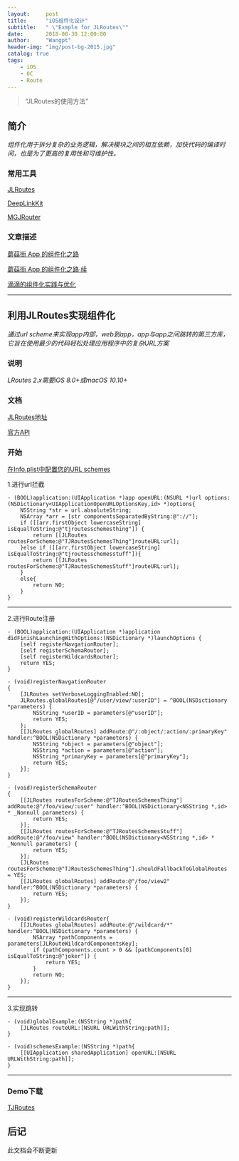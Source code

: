 ```yaml
---
layout:     post
title:      "iOS组件化设计"
subtitle:   " \"Exmple for JLRoutes\""
date:       2018-08-30 12:00:00
author:     "Wangpt"
header-img: "img/post-bg-2015.jpg"
catalog: true
tags:
    - iOS
    - OC   
    - Route
---
```


> “JLRoutes的使用方法”


## 简介
*组件化用于拆分复杂的业务逻辑，解决模块之间的相互依赖，加快代码的编译时间，也是为了更高的复用性和可维护性。*

### 常用工具
[JLRoutes](https://github.com/joeldev/JLRoutes)

[DeepLinkKit](https://github.com/button/DeepLinkKit)

[MGJRouter](https://github.com/meili/MGJRouter)

### 文章描述
[蘑菇街 App 的组件化之路](https://www.jianshu.com/p/cdf94a963c27)

[蘑菇街 App 的组件化之路·续](https://blog.csdn.net/daiyelang/article/details/51648004)

[滴滴的组件化实践与优化](http://www.infoq.com/cn/articles/xiaojukeji-component-practice-and-optimization)

---

## 利用JLRoutes实现组件化
*通过url scheme来实现app内部，web到app，app与app之间跳转的第三方库，它旨在使用最少的代码轻松处理应用程序中的复杂URL方案*

### 说明
*LRoutes 2.x需要iOS 8.0+或macOS 10.10+*
### 文档
[JLRoutes地址](https://github.com/joeldev/JLRoutes)

[官方API](http://cocoadocs.org/docsets/JLRoutes/2.0.5/)
### 开始
[在Info.plist中配置您的URL schemes](https://developer.apple.com/library/archive/documentation/iPhone/Conceptual/iPhoneOSProgrammingGuide/Inter-AppCommunication/Inter-AppCommunication.html#//apple_ref/doc/uid/TP40007072-CH6-SW2)

1.进行url拦截

``` objc
- (BOOL)application:(UIApplication *)app openURL:(NSURL *)url options:(NSDictionary<UIApplicationOpenURLOptionsKey,id> *)options{
    NSString *str = url.absoluteString;
    NSArray *arr = [str componentsSeparatedByString:@"://"];
    if ([[arr.firstObject lowercaseString] isEqualToString:@"tjroutesschemesthing"]) {
        return [[JLRoutes routesForScheme:@"TJRoutesSchemesThing"]routeURL:url];
    }else if ([[arr.firstObject lowercaseString] isEqualToString:@"tjroutesschemesstuff"]){
        return [[JLRoutes routesForScheme:@"TJRoutesSchemesStuff"]routeURL:url];
    }
    else{
        return NO;
    }
}

```
---
2.进行Route注册

``` objc
- (BOOL)application:(UIApplication *)application didFinishLaunchingWithOptions:(NSDictionary *)launchOptions {
    [self registerNavgationRouter];
    [self registerSchemaRouter];
    [self registerWildcardsRouter];
    return YES;
}

- (void)registerNavgationRouter
{
    [JLRoutes setVerboseLoggingEnabled:NO];
    JLRoutes.globalRoutes[@"/user/view/:userID"] = ^BOOL(NSDictionary *parameters) {
        NSString *userID = parameters[@"userID"];
        return YES;
    };
    [[JLRoutes globalRoutes] addRoute:@"/:object/:action/:primaryKey" handler:^BOOL(NSDictionary *parameters) {
        NSString *object = parameters[@"object"];
        NSString *action = parameters[@"action"];
        NSString *primaryKey = parameters[@"primaryKey"];
        return YES;
    }];
}

- (void)registerSchemaRouter
{
    [[JLRoutes routesForScheme:@"TJRoutesSchemesThing"] addRoute:@"/foo/view/:user" handler:^BOOL(NSDictionary<NSString *,id> * _Nonnull parameters) {
        return YES;
    }];
    [[JLRoutes routesForScheme:@"TJRoutesSchemesStuff"] addRoute:@"/foo/view" handler:^BOOL(NSDictionary<NSString *,id> * _Nonnull parameters) {
        return YES;
    }];
    [JLRoutes routesForScheme:@"TJRoutesSchemesThing"].shouldFallbackToGlobalRoutes = YES;
    [[JLRoutes globalRoutes] addRoute:@"/foo/view2" handler:^BOOL(NSDictionary *parameters) {
        return YES;
    }];
}

- (void)registerWildcardsRouter{
    [[JLRoutes globalRoutes] addRoute:@"/wildcard/*" handler:^BOOL(NSDictionary *parameters) {
        NSArray *pathComponents = parameters[JLRouteWildcardComponentsKey];
        if (pathComponents.count > 0 && [pathComponents[0] isEqualToString:@"joker"]) {
            return YES;
        }
        return NO;
    }];
}
```
---
3.实现跳转

``` objc
- (void)globalExample:(NSString *)path{
    [JLRoutes routeURL:[NSURL URLWithString:path]];
}

- (void)schemesExample:(NSString *)path{
    [[UIApplication sharedApplication] openURL:[NSURL URLWithString:path]];
}
```
---
### Demo下载
[TJRoutes](https://github.com/wangpt/TJRoutes)
## 后记

此文档会不断更新
